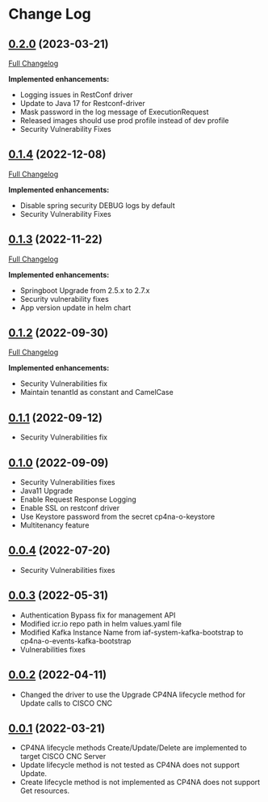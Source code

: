 # Change Log

## [0.2.0](https://github.com/IBM/restconf-driver/tree/0.2.0) (2023-03-21)

[Full Changelog](https://github.com/IBM/restconf-driver/compare/0.1.4...0.2.0)

**Implemented enhancements:**

- Logging issues in RestConf driver
- Update to Java 17 for Restconf-driver
- Mask password in the log message of ExecutionRequest
- Released images should use prod profile instead of dev profile
- Security Vulnerability Fixes

## [0.1.4](https://github.com/IBM/restconf-driver/tree/0.1.4) (2022-12-08)

[Full Changelog](https://github.com/IBM/restconf-driver/compare/0.1.3...0.1.4)

**Implemented enhancements:**

- Disable spring security DEBUG logs by default
- Security Vulnerability Fixes

## [0.1.3](https://github.com/IBM/restconf-driver/tree/0.1.3) (2022-11-22)

[Full Changelog](https://github.com/IBM/restconf-driver/compare/0.1.2...0.1.3)

**Implemented enhancements:**

- Springboot Upgrade from 2.5.x to 2.7.x
- Security vulnerability fixes
- App version update in helm chart

## [0.1.2](https://github.com/IBM/restconf-driver/tree/0.1.2) (2022-09-30)

[Full Changelog](https://github.com/IBM/restconf-driver/compare/0.1.1...0.1.2)

**Implemented enhancements:**

- Security Vulnerabilities fix
- Maintain tenantId as constant and CamelCase

## [0.1.1](https://github.com/IBM/restconf-driver/tree/0.1.1) (2022-09-12)

- Security Vulnerabilities fix

## [0.1.0](https://github.com/IBM/restconf-driver/tree/0.1.0) (2022-09-09)

- Security Vulnerabilities fixes
- Java11 Upgrade
- Enable Request Response Logging
- Enable SSL on restconf driver
- Use Keystore password from the secret cp4na-o-keystore
- Multitenancy feature

## [0.0.4](https://github.com/IBM/restconf-driver/tree/0.0.4) (2022-07-20)

- Security Vulnerabilities fixes

## [0.0.3](https://github.com/IBM/restconf-driver/tree/0.0.3) (2022-05-31)

- Authentication Bypass fix for management API
- Modified icr.io repo path in helm values.yaml file
- Modified Kafka Instance Name from iaf-system-kafka-bootstrap to cp4na-o-events-kafka-bootstrap
- Vulnerabilities fixes

## [0.0.2](https://github.com/IBM/restconf-driver/tree/0.0.2) (2022-04-11)

- Changed the driver to use the Upgrade CP4NA lifecycle method for Update calls to CISCO CNC


## [0.0.1](https://github.com/IBM/restconf-driver/tree/0.0.1) (2022-03-21)

- CP4NA lifecycle methods Create/Update/Delete are implemented to target CISCO CNC Server
- Update lifecycle method is not tested as CP4NA does not support Update. 
- Create lifecycle method is not implemented as CP4NA does not support Get resources.
